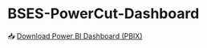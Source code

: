 # BSES-PowerCut-Dashboard

📥 [Download Power BI Dashboard (PBIX)](https://drive.google.com/uc?export=download&id=1XrIpqIMj2-1fJAw337wHmjHkWAIYN5mD)
